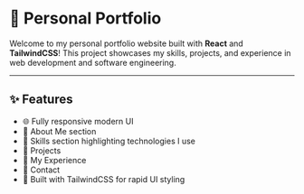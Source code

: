 # 🌟 Personal Portfolio

Welcome to my personal portfolio website built with **React** and **TailwindCSS**! This project showcases my skills, projects, and experience in web development and software engineering.

---

## ✨ Features

- 🌐 Fully responsive modern UI
- 📄 About Me section
- 🧠 Skills section highlighting technologies I use
- 💼 Projects
- 🧳 My Experience
- 📧 Contact 
- 🎨 Built with TailwindCSS for rapid UI styling



